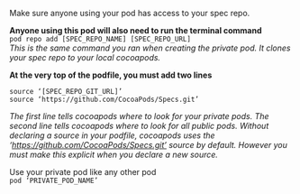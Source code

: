 Make sure anyone using your pod has access to your spec repo.

**Anyone using this pod will also need to run the terminal command**  
```pod repo add [SPEC_REPO_NAME] [SPEC_REPO_URL]```  
*This is the same command you ran when creating the private pod. It clones your spec repo to your local cocoapods.*  

**At the very top of the podfile, you must add two lines**
```
source ‘[SPEC_REPO_GIT_URL]’
source ‘https://github.com/CocoaPods/Specs.git’
```
*The first line tells cocoapods where to look for your private pods. The second line tells cocoapods where to look for all public pods. Without declaring a source in your podfile, cocoapods uses the ‘https://github.com/CocoaPods/Specs.git’ source by default. However you must make this explicit when you declare a new source.*

Use your private pod like any other pod  
```pod ‘PRIVATE_POD_NAME’```
